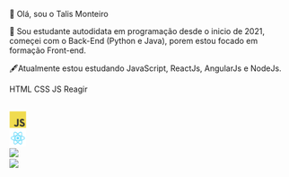 :wave: Olá, sou o Talis Monteiro


:scroll: Sou estudante autodidata em programação desde o inicio de 2021, começei com o Back-End (Python e Java), porem estou focado em formação Front-end.

:fountain_pen:Atualmente estou estudando JavaScript, ReactJs, AngularJs e NodeJs.


HTML CSS JS Reagir

<code>
<img height="30" src="https://raw.githubusercontent.com/devicons/devicon/master/icons/javascript/javascript-original.svg"></code>
<code>
<img height="30" src="https://raw.githubusercontent.com/github/explore/80688e429a7d4ef2fca1e82350fe8e3517d3494d/topics/react/react.png"></code>
<code>
<img height="30" src="https://camo.githubusercontent.com/b72a9d6c4ac17efb6e325c63add8856fb341a73240792b2488d1552a5c21b1b1/68747470733a2f2f7777772e657863656c73696f72746563686e6f6c6f676965732e636f6d2f696d672f61626f75742f6e6f64652d6a732e706e67"></code>
<code>
<img height="30" src="https://cdn.icon-icons.com/icons2/2107/PNG/512/file_type_angular_icon_130754.png"></code>
